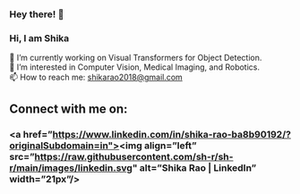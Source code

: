 ### Hey there! 👋

<!--
**sh-r/sh-r** is a ✨ _special_ ✨ repository because its `README.md` (this file) appears on your GitHub profile.

Here are some ideas to get you started:

-->

### Hi, I am Shika

 🔭 I’m currently working on Visual Transformers for Object Detection. <br />
 👯 I’m interested in Computer Vision, Medical Imaging, and Robotics. <br />
 📫 How to reach me: shikarao2018@gmail.com <br />

## Connect with me on:

### <a href=”https://www.linkedin.com/in/shika-rao-ba8b90192/?originalSubdomain=in"><img align=”left” src=”https://raw.githubusercontent.com/sh-r/sh-r/main/images/linkedin.svg" alt=”Shika Rao | LinkedIn” width=”21px”/></a>
